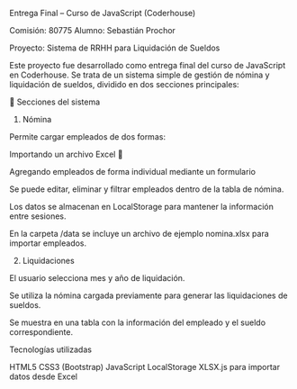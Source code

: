 Entrega Final – Curso de JavaScript (Coderhouse)

Comisión: 80775
Alumno: Sebastián Prochor

Proyecto: Sistema de RRHH para Liquidación de Sueldos

Este proyecto fue desarrollado como entrega final del curso de JavaScript en Coderhouse.
Se trata de un sistema simple de gestión de nómina y liquidación de sueldos, dividido en dos secciones principales:

🔹 Secciones del sistema
1. Nómina

Permite cargar empleados de dos formas:

Importando un archivo Excel 📂

Agregando empleados de forma individual mediante un formulario

Se puede editar, eliminar y filtrar empleados dentro de la tabla de nómina.

Los datos se almacenan en LocalStorage para mantener la información entre sesiones.

En la carpeta /data se incluye un archivo de ejemplo nomina.xlsx para importar empleados.

2. Liquidaciones

El usuario selecciona mes y año de liquidación.

Se utiliza la nómina cargada previamente para generar las liquidaciones de sueldos.

Se muestra en una tabla con la información del empleado y el sueldo correspondiente.

Tecnologías utilizadas

HTML5
CSS3 (Bootstrap)
JavaScript
LocalStorage
XLSX.js para importar datos desde Excel
